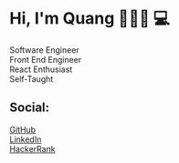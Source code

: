 # Hi, I'm Quang 🧑🏻‍💻 💻

Software Engineer
<br />
Front End Engineer
<br />
React Enthusiast
<br />
Self-Taught
<br />

## Social:

[GitHub](https://github.com/quangnguyen17/)
<br />
[LinkedIn](https://www.linkedin.com/in/quangnguyen2001/)
<br />
[HackerRank](https://www.hackerrank.com/wan15112001/)
